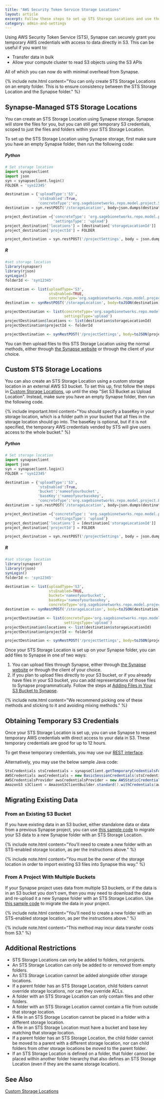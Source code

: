 ```yaml
---
title: "AWS Security Token Service Storage Locations"
layout: article
excerpt: Follow these steps to set up STS Storage Locations and use them to access your S3 data directly.
category: admin-and-settings
---
```


Using AWS Security Token Service (STS), Synapse can securely grant you temporary AWS credentials with access to data directly in S3. This can be useful if you want to:

* Transfer data in bulk
* Allow your compute cluster to read S3 objects using the S3 APIs

All of which you can now do with minimal overhead from Synapse.

{% include note.html content="You can only create STS Storage Locations on an empty folder. This is to ensure consistency between the STS Storage Location and the Synapse folder." %}

## Synapse-Managed STS Storage Locations

You can create an STS Storage Location using Synapse storage. Synapse will store the files for you, but you can still get temporary S3 credentials, scoped to just the files and folders within your STS Storage Location.

To set up the STS Storage Location using Synapse storage, first make sure you have an empty Synapse folder, then run the following code:

##### Python

```python
# Set storage location
import synapseclient
import json
syn = synapseclient.login()
FOLDER = 'syn12345'

destination = {'uploadType':'S3',
               'stsEnabled':True,
               'concreteType':'org.sagebionetworks.repo.model.project.S3StorageLocationSetting'}
destination = syn.restPOST('/storageLocation', body=json.dumps(destination))

project_destination ={'concreteType': 'org.sagebionetworks.repo.model.project.UploadDestinationListSetting',
                      'settingsType': 'upload'}
project_destination['locations'] = [destination['storageLocationId']]
project_destination['projectId'] = FOLDER

project_destination = syn.restPOST('/projectSettings', body = json.dumps(project_destination))
```

##### R

```r
#set storage location
library(synapser)
library(rjson)
synLogin()
folderId <- 'syn12345'

destination <- list(uploadType='S3',
                    stsEnabled=TRUE,
                    concreteType='org.sagebionetworks.repo.model.project.S3StorageLocationSetting')
destination <- synRestPOST('/storageLocation', body=toJSON(destination))

projectDestination <- list(concreteType='org.sagebionetworks.repo.model.project.UploadDestinationListSetting',
                           settingsType='upload')
projectDestination$locations <- list(destination$storageLocationId)
projectDestination$projectId <- folderId

projectDestination <- synRestPOST('/projectSettings', body=toJSON(projectDestination))
```

You can then upload files to this STS Storage Location using the normal methods, either through [the Synapse website](https://www.synapse.org/) or through the client of your choice.

## Custom STS Storage Locations

You can also create an STS Storage Location using a custom storage location in an external AWS S3 bucket. To set this up, first follow the steps in [Custom Storage Locations](custom_storage_location.md), up until the step "Set S3 Bucket as Upload Location". Instead, make sure you have an empty Synapse folder, then run the following code.

{% include important.html content="You should specify a baseKey in your storage location, which is a folder path in your bucket that all files in the storage location should go into. The baseKey is optional, but if it is not specified, the temporary AWS credentials vended by STS will give users access to the whole bucket." %}

##### Python

```python
# Set storage location
import synapseclient
import json
syn = synapseclient.login()
FOLDER = 'syn12345'

destination = {'uploadType':'S3',
               'stsEnabled':True,
               'bucket':'nameofyourbucket',
               'baseKey':'nameofyourbasekey',
               'concreteType':'org.sagebionetworks.repo.model.project.ExternalS3StorageLocationSetting'}
destination = syn.restPOST('/storageLocation', body=json.dumps(destination))

project_destination ={'concreteType': 'org.sagebionetworks.repo.model.project.UploadDestinationListSetting',
                      'settingsType': 'upload'}
project_destination['locations'] = [destination['storageLocationId']]
project_destination['projectId'] = FOLDER

project_destination = syn.restPOST('/projectSettings', body = json.dumps(project_destination))
```

##### R

```r
#set storage location
library(synapser)
library(rjson)
synLogin()
folderId <- 'syn12345'

destination <- list(uploadType='S3',
                    stsEnabled=TRUE,
                    bucket='nameofyourbucket',
                    baseKey='nameofyourbasekey',
                    concreteType='org.sagebionetworks.repo.model.project.ExternalS3StorageLocationSetting')
destination <- synRestPOST('/storageLocation', body=toJSON(destination))

projectDestination <- list(concreteType='org.sagebionetworks.repo.model.project.UploadDestinationListSetting',
                           settingsType='upload')
projectDestination$locations <- list(destination$storageLocationId)
projectDestination$projectId <- folderId

projectDestination <- synRestPOST('/projectSettings', body=toJSON(projectDestination))
```

Once your STS Storage Location is set up on your Synapse folder, you can add files to Synapse in one of two ways:

1. You can upload files through Synapse, either through [the Synapse website](https://www.synapse.org/) or through the client of your choice.
2. If you plan to upload files directly to your S3 bucket, or if you already have files in your S3 bucket, you can add representations of those files to Synapse programmatically. Follow the steps at [Adding Files in Your S3 Bucket to Synapse](custom_storage_location.md#adding-files-in-your-s3-bucket-to-synapse).

{% include note.html content="We recommend picking one of these methods and sticking to it and avoiding mixing methods." %}

## Obtaining Temporary S3 Credentials

Once your STS Storage Location is set up, you can use Synapse to request temporary AWS credentials with direct access to your data in S3. These temporary credentials are good for up to 12 hours.

To get these temporary credentials, you may use our [REST interface](https://rest-docs.synapse.org/rest/GET/entity/id/sts.html).

Alternatively, you may use the below sample Java code:

```java
StsCredentials stsCredentials = synapseClient.getTemporaryCredentialsForEntity(folderEntityId, StsPermission.read_only);
AWSCredentials awsCredentials = new BasicSessionCredentials(stsCredentials.getAccessKeyId(), stsCredentials.getSecretAccessKey(), stsCredentials.getSessionToken());
AWSCredentialsProvider awsCredentialsProvider = new AWSStaticCredentialsProvider(awsCredentials);
AmazonS3 s3Client = AmazonS3ClientBuilder.standard().withCredentials(awsCredentialsProvider).build();
```

## Migrating Existing Data

### From an Existing S3 Bucket

If you have existing data in an S3 bucket, either standalone data or data from a previous Synapse project, you can use [this sample code](https://github.com/Sage-Bionetworks/Synapse-Repository-Services/blob/develop/client/sample-code/src/main/java/org/sagebionetworks/sample/sts/MigrateS3Bucket.java) to migrate your S3 data to a new Synapse folder with an STS Storage Location.

{% include note.html content="You'll need to create a new folder with an STS-enabled storage location, as per the instructions above." %}

{% include note.html content="You must be the owner of the storage location in order to import existing S3 files into Synapse this way." %}

### From A Project With Multiple Buckets

If your Synapse project uses data from multiple S3 buckets, or if the data is in an S3 bucket you don't own, then you may need to download the data and re-upload it a new Synapse folder with an STS Storage Location. Use [this sample code](https://github.com/Sage-Bionetworks/Synapse-Repository-Services/blob/develop/client/sample-code/src/main/java/org/sagebionetworks/sample/sts/MigrateSynapseProject.java) to migrate the data in your project.

{% include note.html content="You'll need to create a new folder with an STS-enabled storage location, as per the instructions above." %}

{% include note.html content="This method may incur data transfer costs from S3." %}

## Additional Restrictions

* STS Storage Locations can only be added to folders, not projects.
* An STS Storage Location can only be added to or removed from empty folders.
* An STS Storage Location cannot be added alongside other storage locations.
* If a parent folder has an STS Storage Location, child folders cannot override storage locations, nor can they override ACLs.
* A folder with an STS Storage Location can only contain files and other folders.
* A folder with an STS Storage Location cannot contain a file from outside that storage location.
* A file in an STS Storage Location cannot be placed in a folder with a different storage location.
* A file in an STS Storage Location must have a bucket and base key matching that storage location.
* If a parent folder has an STS Storage Location, the child folder cannot be moved to a parent with a different storage location, nor can child folders from other storage locations be moved to the parent folder.
* If an STS Storage Location is defined on a folder, that folder cannot be placed within another folder hierarchy that also defines an STS Storage Location (even if they are the same storage location).

## See Also

[Custom Storage Locations](custom_storage_location.md)

